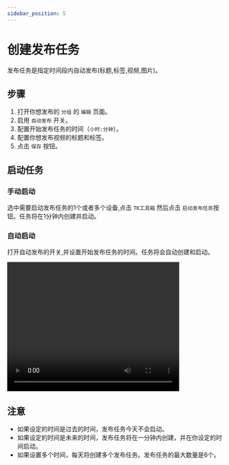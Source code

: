 ```yaml
---
sidebar_position: 5
---
```


# 创建发布任务

发布任务是指定时间段内自动发布(标题,标签,视频,图片)。

## 步骤

1. 打开你想发布的 `分组` 的 `编辑` 页面。
2. 启用 `自动发布` 开关。
3. 配置开始发布任务的时间（`小时:分钟`）。
4. 配置你想发布视频的标题和标签。
5. 点击 `保存` 按钮。

## 启动任务

### 手动启动

选中需要启动发布任务的1个或者多个设备,点击 `TK工具箱` 然后点击 `启动发布任务`按钮。任务将在1分钟内创建并启动。

### 自动启动

打开自动发布的开关,并设置开始发布任务的时间。任务将会自动创建和启动。

<video src="https://r2.tikmatrix.com/post-0510.mp4" controls width="400" height="300"></video>

## 注意

* 如果设定的时间是过去的时间，发布任务今天不会启动。
* 如果设定的时间是未来的时间，发布任务将在一分钟内创建，并在你设定的时间启动。
* 如果设置多个时间，每天将创建多个发布任务。发布任务的最大数量是6个。
